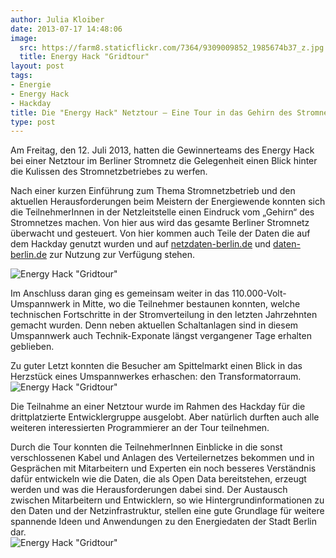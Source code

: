 ```yaml
---
author: Julia Kloiber
date: 2013-07-17 14:48:06
image:
  src: https://farm8.staticflickr.com/7364/9309009852_1985674b37_z.jpg
  title: Energy Hack "Gridtour"
layout: post
tags:
- Energie
- Energy Hack
- Hackday
title: Die "Energy Hack" Netztour – Eine Tour in das Gehirn des Stromnetzes
type: post
---
```


Am Freitag, den 12. Juli 2013, hatten die Gewinnerteams des Energy Hack bei einer Netztour im Berliner Stromnetz die Gelegenheit einen Blick hinter die Kulissen des Stromnetzbetriebes zu werfen. 

Nach einer kurzen Einführung zum Thema Stromnetzbetrieb und den aktuellen Herausforderungen beim Meistern der Energiewende konnten sich die TeilnehmerInnen in der Netzleitstelle einen Eindruck vom „Gehirn“ des Stromnetzes machen. Von hier aus wird das gesamte Berliner Stromnetz überwacht und gesteuert. Von hier kommen auch Teile der Daten die auf dem Hackday genutzt wurden und auf [netzdaten-berlin.de](http://www.netzdaten-berlin.de/) und [daten-berlin.de](http://daten.berlin.de/) zur Nutzung zur Verfügung stehen.  
  
![Energy Hack "Gridtour"](https://farm8.staticflickr.com/7438/9306225907_4790c07368_z.jpg)

Im Anschluss daran ging es gemeinsam weiter in das 110.000-Volt-Umspannwerk in Mitte, wo die Teilnehmer bestaunen konnten, welche technischen Fortschritte in der Stromverteilung in den letzten Jahrzehnten gemacht wurden. Denn neben aktuellen Schaltanlagen sind in diesem Umspannwerk auch Technik-Exponate längst vergangener Tage erhalten geblieben. 

Zu guter Letzt konnten die Besucher am Spittelmarkt einen Blick in das Herzstück eines Umspannwerkes erhaschen: den Transformatorraum.  
![Energy Hack "Gridtour"](https://farm6.staticflickr.com/5543/9309008872_19d4afbb23_z.jpg)

Die Teilnahme an einer Netztour wurde im Rahmen des Hackday für die drittplatzierte Entwicklergruppe ausgelobt. Aber natürlich durften auch alle weiteren interessierten Programmierer an der Tour teilnehmen.

Durch die Tour konnten die TeilnehmerInnen Einblicke in die sonst verschlossenen Kabel und Anlagen des Verteilernetzes bekommen und in Gesprächen mit Mitarbeitern und Experten ein noch besseres Verständnis dafür entwickeln wie die Daten, die als Open Data bereitstehen, erzeugt werden und was die Herausforderungen dabei sind. Der Austausch zwischen Mitarbeitern und Entwicklern, so wie Hintergrundinformationen zu den Daten und der Netzinfrastruktur, stellen eine gute Grundlage für weitere spannende Ideen und Anwendungen zu den Energiedaten der Stadt Berlin dar.  
![Energy Hack "Gridtour"](https://farm4.staticflickr.com/3731/9309009442_6bf4a852f8_z.jpg)

 

 